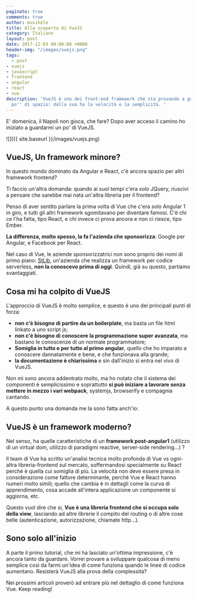```yaml
---
paginate: true
comments: true
author: musikele
title: Alla scoperta di VueJS
category: Italiano
layout: post
date: 2017-12-03 00:00:00 +0000
header-img: "/images/vuejs.png"
tags:
  - post
- vuejs
- javascript
- frontend
- angular
- react
- vue
description: 'VueJS è uno dei front-end framework che sta provando a guadagnarsi uno
  po'' di spazio: dalla sua ha la velocità e la semplicità. '
---
```

E' domenica, il Napoli non gioca, che fare? Dopo aver acceso il camino ho iniziato a guardarmi un po' di VueJS.

![]({{ site.baseurl }}/images/vuejs.png)

## VueJS, Un framework minore?

In questo mondo dominato da Angular e React, c'è ancora spazio per altri framework frontend?

Ti faccio un'altra domanda: quando ai suoi tempi c'era _solo_ JQuery, riuscivi a pensare che sarebbe mai nata un'altra libreria per il frontend?

Penso di aver sentito parlare la prima volta di Vue che c'era _solo_ Angular 1 in giro, e tutti gli altri framework sgomitavano per diventare famosi. C'è chi ce l'ha fatta, tipo React, e chi invece ci prova ancora e non ci riesce, tipo Ember.

**La differenza, molto spesso, la fa l'azienda che sponsorizza**: Google per Angular, e Facebook per React.

Nel caso di Vue, le aziende sponsorizzatrici non sono proprio dei nomi di primo piano: [StLib](https://stdlib.com/ "StdLib"), un'azienda che realizza un framework per codice serverless, **non la conoscevo prima di oggi**. Quindi, già su questo, partiamo svantaggiati. 

## Cosa mi ha colpito di VueJS

L'approccio di VueJS è molto semplice, e questo è uno dei principali punti di forza: 

* **non c'è bisogno di partire da un boilerplate**, ma basta un file html linkato a uno script js; 
* **non c'è bisogno di conoscere la programmazione super avanzata**, ma bastano le conoscenze di un normale programmatore; 
* **Somiglia in tutto e per tutto al primo angular**, quello che ho imparato a conoscere dannatamente e bene, e che funzionava alla grande; 
* **la documentazione è chiarissima** e sin dall'inizio si entra nel vivo di VueJS.

Non mi sono ancora addentrato molto, ma ho notato che il sistema dei componenti è semplicissimo e soprattutto **si può iniziare a lavorare senza mettere in mezzo i vari webpack**, systemjs, browserify e compagnia cantando. 

A questo punto una domanda me la sono fatta anch'io: 

## VueJS è un framework moderno? 

Nel senso, ha quelle caratteristiche di un **framework post-angular1** (utilizzo di un virtual dom, utilizzo di paradigmi reactive, server-side rendering...)  ?

Il team di Vue ha scritto un'analisi tecnica molto profonda di Vue vs ogni-altra libreria-frontend sul mercato, soffermandosi specialmente su React perchè è quella cui somiglia di più. La velocità non deve essere presa in considerazione come fattore determinante, perchè Vue e React hanno numeri molto simili; quello che cambia è in dettagli come la curva di apprendimento, cosa accade all'intera applicazione un componente si aggiorna, etc. 

Questo vuol dire che si, **Vue è una libreria frontend che si occupa solo della view**, lasciando ad altre librerie il compito del routing o di altre cose belle (autenticazione, autorizzazione, chiamate http...). 

## Sono solo all'inizio

A parte il primo tutorial, che mi ha lasciato un'ottima impressione, c'è ancora tanto da guardare. Vorrei provare a sviluppare qualcosa di meno semplice così da farmi un'idea di come funziona quando le linee di codice aumentano. Resisterà VueJS alla prova della complessità? 

Nei prossimi articoli proverò ad entrare più nel dettaglio di come funziona Vue. Keep reading! 